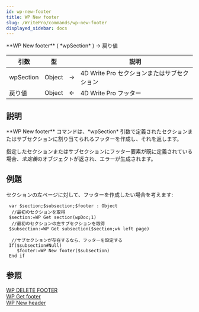 ```yaml
---
id: wp-new-footer
title: WP New footer
slug: /WritePro/commands/wp-new-footer
displayed_sidebar: docs
---
```


<!--REF #_command_.WP New footer.Syntax-->**WP New footer** ( *wpSection* ) -> 戻り値<!-- END REF-->
<!--REF #_command_.WP New footer.Params-->
| 引数 | 型 |  | 説明 |
| --- | --- | --- | --- |
| wpSection | Object | &#8594;  | 4D Write Pro セクションまたはサブセクション |
| 戻り値 | Object | &#8592; | 4D Write Pro フッター |

<!-- END REF-->

## 説明 

<!--REF #_command_.WP New footer.Summary-->**WP New footer** コマンドは、*wpSection* 引数で定義されたセクションまたはサブセクションに割り当てられるフッターを作成し、それを返します。<!-- END REF-->

指定したセクションまたはサブセクションにフッター要素が既に定義されている場合、*未定義*のオブジェクトが返され、エラーが生成されます。

## 例題 

セクションの左ページに対して、フッターを作成したい場合を考えます:

```4d
 var $section;$subsection;$footer : Object
  //最初のセクションを取得
 $section:=WP Get section(wpDoc;1)
  //最初のセクションの左サブセクションを取得
 $subsection:=WP Get subsection($section;wk left page)
 
  //サブセクションが存在するなら、フッターを設定する
 If($subsection#Null)
    $footer:=WP New footer($subsection)
 End if
```

## 参照 

[WP DELETE FOOTER](wp-delete-footer.md)  
[WP Get footer](wp-get-footer.md)  
[WP New header](wp-new-header.md)  